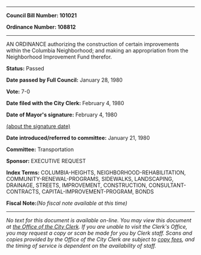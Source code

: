 

********

**Council Bill Number: 101021**
   
**Ordinance Number: 108812**
********

 AN ORDINANCE authorizing the construction of certain improvements within the Columbia Neighborhood; and making an appropriation from the Neighborhood Improvement Fund therefor.

**Status:** Passed
   
**Date passed by Full Council:** January 28, 1980
   
**Vote:** 7-0
   
**Date filed with the City Clerk:** February 4, 1980
   
**Date of Mayor's signature:** February 4, 1980
   
[(about the signature date)](/~public/approvaldate.htm)
   
   
   
**Date introduced/referred to committee:** January 21, 1980
   
**Committee:** Transportation
   
**Sponsor:** EXECUTIVE REQUEST
   
   
**Index Terms:** COLUMBIA-HEIGHTS, NEIGHBORHOOD-REHABILITATION, COMMUNITY-RENEWAL-PROGRAMS, SIDEWALKS, LANDSCAPING, DRAINAGE, STREETS, IMPROVEMENT, CONSTRUCTION, CONSULTANT-CONTRACTS, CAPITAL-IMPROVEMENT-PROGRAM, BONDS

**Fiscal Note:**_(No fiscal note available at this time)_
********

_No text for this document is available on-line. You may view this document at [the Office of the City Clerk](http://www.seattle.gov/leg/clerk/contactUs.htm). If you are unable to visit the Clerk's Office, you may request a copy or scan be made for you by Clerk staff. Scans and copies provided by the Office of the City Clerk are subject to [copy fees](http://clerk.seattle.gov/~public/clerkfees.htm), and the timing of service is dependent on the availability of staff._

